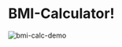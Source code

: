 # BMI-Calculator!
![bmi-calc-demo](https://user-images.githubusercontent.com/91774436/166289701-a809d2f6-ef72-4002-bcf9-d33dd669e185.gif)
